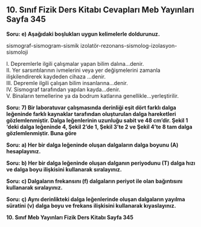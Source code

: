 ## 10. Sınıf Fizik Ders Kitabı Cevapları Meb Yayınları Sayfa 345

**Soru: e) Aşağıdaki boşlukları uygun kelimelerle doldurunuz.**

sismograf-sismogram-sismik izolatör-rezonans-sismolog-izolasyon-sismoloji

I. Depremlerle ilgili çalışmalar yapan bilim dalına…denir.  
 II. Yer sarsıntılarının ivmelerini veya yer değişmelerini zamanla ilişkilendirerek kaydeden cihaza …denir.  
 III. Depremle ilgili çalışan bilim insanlarına…denir.  
 IV. Sismograf tarafından yapılan kayda…denir.  
 V. Binaların temellerine ya da bodrum katlarına genellikle…yerleştirilir.

**Soru: 7) Bir laboratuvar çalışmasında derinliği eşit dört farklı dalga leğeninde farklı kaynaklar tarafından oluşturulan dalga hareketleri gözlemlenmiştir. Dalga leğenlerinin uzunluğu sabit ve 48 cm’dir. Şekil 1 ‘deki dalga leğeninde 4, Şekil 2’de 1, Şekil 3’te 2 ve Şekil 4’te 8 tam dalga gözlemlenmiştir. Buna göre**

**Soru: a) Her bir dalga leğeninde oluşan dalgaların dalga boyunu (A) hesaplayınız.**

**Soru: b) Her bir dalga leğeninde oluşan dalganın periyodunu (T) dalga hızı ve dalga boyu ilişkisini kullanarak sıralayınız.**

**Soru: c) Dalgaların frekansını (f) dalgaların periyot ile olan bağıntısını kullanarak sıralayınız.**

**Soru: ç) Aynı derinlikteki dalga leğenlerinde oluşan dalgaların yayılma süratini (ν) dalga boyu ve frekans ilişkisini kullanarak kıyaslayınız.**

**10. Sınıf Meb Yayınları Fizik Ders Kitabı Sayfa 345**